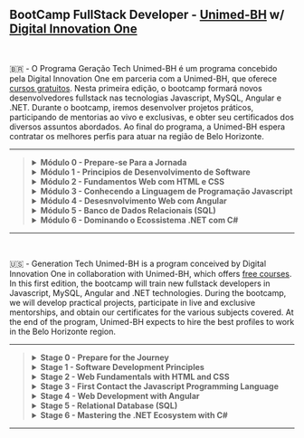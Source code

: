 ## BootCamp FullStack Developer - [Unimed-BH](http://www.unimedbh.com.br/) w/ [Digital Innovation One](https://www.dio.me/)

<br>

:brazil: - O Programa Geração Tech Unimed-BH é um programa concebido pela Digital Innovation One em parceria com a Unimed-BH, que oferece [cursos gratuitos](https://web.dio.me/track/geracao-tech-unimed-bh-fullstack). Nesta primeira edição, o bootcamp formará novos desenvolvedores fullstack nas tecnologias Javascript, MySQL, Angular e .NET. 
Durante o bootcamp, iremos desenvolver projetos práticos, participando de mentorias ao vivo e exclusivas, 
e obter seu certificados dos diversos assuntos abordados. Ao final do programa, a Unimed-BH espera contratar os melhores perfis para atuar 
na região de Belo Horizonte.
<br>

----

<blockquote>
<details>
  <summary><strong>Módulo 0 - Prepare-se Para a Jornada</strong></summary><br />
  
  - [x] Conheça a DIO
  - [x] Seja Protagonista nesse Bootcamp
  - [x] Boas-vindas: Geração Tech Unimed BH
  - [x] Aula Inaugural - Webinar
 
    <br />
</details>
<details>
  <summary><strong>Módulo 1 - Principios de Desenvolvimento de Software</strong></summary><br />

  - [x] Introdução à Programação e Pensamento Computacional
  - [x] Introodução ao Git e GitHub
  - [x] <b>Desafio</b> : Criando o Repositório para compartilhar Seu Progresso

    <br />
 </details>
 <details>
  <summary><strong>Módulo 2 - Fundamentos Web com HTML e CSS</strong></summary><br />

  - [x] Primeiros Passos para Desenvolvimento Web
  - [x] Introdução a criação de websites com HTML5 e CSS3
  - [x] Posicionando elementos com Flexbox e CSS
  - [x] [<b>Desafio</b> : Recriando a página inicial do Instagram](https://github.com/VitorFran1337/instagram-homepage)

    <br />
 </details>
 <details>
  <summary><strong>Módulo 3 - Conhecendo a Linguagem de Programação Javascript</strong></summary><br />

  - [x] Introdução ao Javascript
  - [x] Sintaxe e Operadores
  - [x] Sintaxe básica em Javascript
  - [x] Variáveis e Tipos
  - [x] Trabalhando com Módulos em Javascript
  - [x] Funções
  - [x] Introdução ao Typescript: Explorando Classes, Tipos e Interfaces
  - [x] [<b>Desafio de Código</b> : Desafios Iniciais - Javascript](link-do-repositorio-aqui)
  - [ ] [<b>Desafio de Projeto</b> : Introdução Prática ao Typescript](link-do-repositorio-aqui)
  
    <br />
  </details>
  <details>
  <summary><strong>Módulo 4 - Desesnvolvimento Web com Angular</strong></summary><br />
 
  - [x] Introdução ao Angular 8
  - [ ] Trabalhando com Single Page Applications com Angular 
  - [ ] A arquitetura de componentes e a gestão de complexidade no front-end
  - [ ] Instalando e Preparando o Ambiente com Angular
  - [ ] Explorando Diretivas com Angular
  - [ ] Implementando Serviços e Injeção de Dependencias com Angular
  - [ ] Introdução a Serviços Assíncronos no Angular
  - [ ] O poder do Data Binding no Angular
  - [ ] Trabalhando com Componentes em Angular
  - [ ] Criação de Pipes com Angular
  - [ ] [<b>Desafio de Código</b> : Desafios Intermediários - Javascript](link-do-repositorio-aqui)
  - [ ] [<b>Desafio de Projeto</b> : Como criar um front-end de um e-commerce utilizando Angular](link-do-repositorio-aqui)

    <br />
  </details>
  <details>
  <summary><strong>Módulo 5 - Banco de Dados Relacionais (SQL)</strong></summary><br />

  - [x] MySQL - Trabalhando as suas primeiras tabelas
  - [x] MySQL - Explorando relacionamentos com o Workbench
  - [x] MySQL - Consultas com função Join
 
    <br />
  </details>
   <details>
  <summary><strong>Módulo 6 - Dominando o Ecossistema .NET com C#</strong></summary><br />

  - [ ] Introdução ao Ecossistema .NET e Documentação
  - [ ] Criando o ambiente de desenvolvimento
  - [ ] Primeiros passos com .NET
  - [ ] Fundamentos de Coleções e LINQ com .NET
  - [ ] Tratamento de Erro em C# com Exceptions 
  - [ ] Trabalhando com Arquivos e Streams em C#
  - [ ] Programando com Orientação a Objeto com C# (POO)
  - [ ] Construtores, Propriedades, Delegates e Eventos em .NET
  - [ ] Introdução a Clean Code e SOLID com .NET e C#
  - [ ] [<b>Desafio de Projeto</b> : Abstraindo um jogo de RPG usando Orientação a Objetos com C#](link-do-repositorio-aqui)
  - [ ] Conhecendo os Protocolos de Comunicação da Internet
  - [ ] Desenvolvimento de aplicações com .NET
  - [ ] Cnfiguração da arquitetura back-end com .NET Core
  - [ ] [<b>Desafio de Projeto</b> : Criando um APP simples de cadastro de séries em .NET](link-do-repositorio-aqui)
  - [ ] [<b>Desafio de Código</b> : Desafios Iniciais - C#](link-do-repositorio-aqui)

    <br />
  </details>
  </blockquote>
  
  ----
  
<br>

:us: - Generation Tech Unimed-BH is a program conceived by Digital Innovation One in collaboration with Unimed-BH, which offers [free courses](https://web.dio.me/track/geracao-tech-unimed-bh-fullstack). In this first edition, the bootcamp will train new fullstack developers in Javascript, MySQL, Angular and .NET technologies.
During the bootcamp, we will develop practical projects, participate in live and exclusive mentorships, and obtain our certificates for the various subjects covered. At the end of the program, Unimed-BH expects to hire the best profiles to work in the Belo Horizonte region.
<br>

----

<blockquote>
<details>
  <summary><strong>Stage 0 - Prepare for the Journey</strong></summary><br />
 
  - [x] Meet DIO
  - [x] Be your Protagonist in this Bootcamp
  - [x] Welcome: Generation Tech Unimed BH
  - [x] Inaugural Class - Webinar
 
    <br />
</details>
<details>
  <summary><strong>Stage 1 - Software Development Principles</strong></summary><br />


  - [x] Introduction to Programming and Computational Thinking
  - [x] Introduction to Git and GitHub
  - [x] <b>Challenge</b> : Creating the Repository to Share Your Progress

    <br />
 </details>
 <details>
  <summary><strong>Stage 2 - Web Fundamentals with HTML and CSS</strong></summary><br />

  - [x] First Steps for Web Development
  - [x] Introduction to websites creation with HTML5 and CSS3
  - [x] Positioning elements with Flexbox and CSS
  - [x] [<b>Challenge</b> : Recreating the Instagram homepage](https://github.com/VitorFran1337/instagram-homepage)

    <br />
 </details>
 <details>
  <summary><strong>Stage 3 - First Contact the Javascript Programming Language</strong></summary><br />

  - [x] Introduction to Javascript
  - [x] Syntax and Operators
  - [x] Basic syntax in Javascript
  - [x] Variables and Types
  - [x] Working with Javascript Modules
  - [x] Functions
  - [x] Introduction to Typescript: Exploring Classes, Types and Interfaces
  - [x] [<b>Code Challenge</b> : Initial Challenges - Javascript](repository-link-here)
  - [ ] [<b>Design Challenge</b> : Hands-on Introduction to Typescript](repository-link-here)
  
    <br />
  </details>
  <details>
  <summary><strong>Stage 4 - Web Development with Angular</strong></summary><br />
 
  - [x] Introduction to Angular 8
  - [ ] Working with Single Page Applications with Angular
  - [ ] Component architecture and front-end complexity management
  - [ ] Preparing the Environment with Angular
  - [ ] Exploring Directives with Angular
  - [ ] Implementing Services and Dependency Injection with Angular
  - [ ] Introduction to Async Services in Angular
  - [ ] The power of Data Binding in Angular
  - [ ] Working with Components in Angular
  - [ ] Creating Pipes with Angular
  - [ ] [<b>Code Challenge</b> : Intermediate Challenges - Javascript](repository-link-here)
  - [ ] [<b>Project Challenge</b> : How to create an e-commerce front-end using Angular](repository-link-here)

    <br />
  </details>
  <details>
  <summary><strong>Stage 5 - Relational Database (SQL)</strong></summary><br />

  - [x] MySQL - Working your first tables
  - [x] MySQL - Exploring relationships with MySQL Workbench
  - [ ] MySQL - Queries with Join function
 
    <br />
  </details>
   <details>
  <summary><strong>Stage 6 - Mastering the .NET Ecosystem with C#</strong></summary><br />

  - [ ] Introduction to the .NET Ecosystem and Documentation
  - [ ] Creating your development environment
  - [ ] Getting Started with .NET
  - [ ] Collection Fundamentals and LINQ with .NET
  - [ ] C# Error Handling with Exceptions
  - [ ] Working with Files and Streams in C#
  - [ ] Object Oriented Programming with C# (OOP)
  - [ ] Constructors, Properties, Delegates and Events in .NET
  - [ ] Introduction to Clean Code and SOLID with .NET and C#
  - [ ] [<b>Design Challenge</b> : Abstracting an RPG game using Object Oriented with C#](repository-link-here)
  - [ ] Knowing the Internet: Communication Protocols
  - [ ] Application development with .NET
  - [ ] Backend architecture configuration with .NET Core
  - [ ] [<b>Project Challenge</b> : Creating a simple APP to register series in .NET](link-do-repositorio-aqui)
  - [ ] [<b>Code Challenge</b> : Starting Challenges - C#](repository-link-here)
  
    <br />
  </details> 
  </blockquote>
  
  ----
